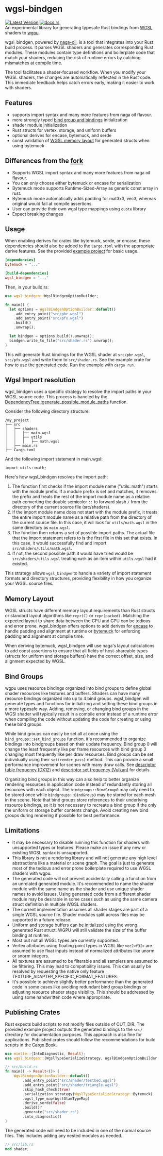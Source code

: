 # wgsl-bindgen
[![Latest Version](https://img.shields.io/crates/v/wgsl_bindgen.svg)](https://crates.io/crates/wgsl_bindgen) [![docs.rs](https://docs.rs/wgsl_bindgen/badge.svg)](https://docs.rs/wgsl_bindgen)  
An experimental library for generating typesafe Rust bindings from [WGSL](https://www.w3.org/TR/WGSL/) shaders to [wgpu](https://github.com/gfx-rs/wgpu).

wgsl_bindgen, powered by [naga-oil](https://github.com/bevyengine/naga_oil), is a tool that integrates into your Rust build process. It parses WGSL shaders and generates corresponding Rust modules. These modules contain type definitions and boilerplate code that match your shaders, reducing the risk of runtime errors by catching mismatches at compile time.

The tool facilitates a shader-focused workflow. When you modify your WGSL shaders, the changes are automatically reflected in the Rust code. This immediate feedback helps catch errors early, making it easier to work with shaders.

## Features
- supports import syntax and many more features from naga oil flavour.
- more strongly typed [bind group and bindings](#bind-groups) initialization
- shader module initialization
- Rust structs for vertex, storage, and uniform buffers
- optional derives for encase, bytemuck, and serde
- const validation of [WGSL memory layout](#memory-layout) for generated structs when using bytemuck

## Differences from the [fork](https://github.com/ScanMountGoat/wgsl_to_wgpu/) 
- Supports WGSL import syntax and many more features from naga oil flavour.
- You can only choose either bytemuck or encase for serialization
- Bytemuck mode supports Runtime-Sized-Array as generic const array in rust. 
- Bytemuck mode automatically adds padding for mat3x3, vec3, whereas original would fail at compile assertions.
- User can provide their own wgsl type mappings using `quote` library
- Expect breaking changes

## Usage
When enabling derives for crates like bytemuck, serde, or encase, these dependencies should also be added to the `Cargo.toml` with the appropriate derive features. See the provided [example project](https://github.com/Swoorup/wgsl-bindgen/tree/main/example) for basic usage.

```toml
[dependencies]
bytemuck = "..."

[build-dependencies]
wgsl_bindgen = "..."
```

Then, in your build.rs:

```rust
use wgsl_bindgen::WgslBindgenOptionBuilder;

fn main() {
  let options = WgslBindgenOptionBuilder::default()
    .add_entry_point("src/pbr.wgsl")
    .add_entry_point("src/pfx.wgsl")
    .build()
    .unwrap();

  let bindgen = options.build().unwrap();
  bindgen.write_to_file("src/shader.rs").unwrap();
}
```

This will generate Rust bindings for the WGSL shader at `src/pbr.wgsl`, `src/pfx.wgsl` and write them to `src/shader.rs`.
See the example crate for how to use the generated code. Run the example with `cargo run`.

## Wgsl Import resolution

wgsl_bindgen uses a specific strategy to resolve the import paths in your WGSL source code. This process is handled by the [DependencyTree::generate_possible_module_paths](https://github.com/Swoorup/wgsl-bindgen/blob/99ea17c17bf682dd1ed9990341fb1a3aa119a6f6/wgsl_bindgen/src/bevy_util/deptree.rs#L140) function.

Consider the following directory structure:

```
/my_project
├── src
│   ├── shaders
│   │   ├── main.wgsl
│   │   ├── utils
│   │   │   ├── math.wgsl
│   ├── main.rs
├── Cargo.toml
```

And the following import statement in main.wgsl:

```
import utils::math;
```

Here's how wgsl_bindgen resolves the import path:

1. The function first checks if the import module name ("utils::math") starts with the module prefix. If a module prefix is set and matches, it removes the prefix and treats the rest of the import module name as a relative path converting the double semicolor `::` to forward slash `/` from the directory of the current source file (src/shaders).
2. If the import module name does not start with the module prefix, it treats the entire import module name as a relative path from the directory of the current source file. In this case, it will look for `utils/math.wgsl` in the same directory as `main.wgsl`.
3. The function then returns a set of possible import paths. The actual file that the import statement refers to is the first file in this set that exists. In this case, it would successfully find and import `src/shaders/utils/math.wgsl`. 
2. If not, the second possible path it would have tried would be `src/shaders/utils.wgsl` treating `math` as an item within `utils.wgsl` had it existed.

This strategy allows `wgsl_bindgen` to handle a variety of import statement formats and directory structures, providing flexibility in how you organize your WGSL source files.

## Memory Layout
WGSL structs have different memory layout requirements than Rust structs or standard layout algorithms like `repr(C)` or `repr(packed)`. Matching the expected layout to share data between the CPU and GPU can be tedious and error prone. wgsl_bindgen offers options to add derives for [encase](https://crates.io/crates/encase) to handle padding and alignment at runtime or [bytemuck](https://crates.io/crates/bytemuck) for enforcing padding and alignment at compile time. 

When deriving bytemuck, wgsl_bindgen will use naga's layout calculations to add const assertions to ensure that all fields of host-shareable types (structs for uniform and storage buffers) have the correct offset, size, and alignment expected by WGSL. 

## Bind Groups
wgpu uses resource bindings organized into bind groups to define global shader resources like textures and buffers. Shaders can have many resource bindings organized into up to 4 bind groups. wgsl_bindgen will generate types and functions for initializing and setting these bind groups in a more typesafe way. Adding, removing, or changing bind groups in the WGSl shader will typically result in a compile error instead of a runtime error when compiling the code without updating the code for creating or using these bind groups.

While bind groups can easily be set all at once using the `bind_groups::set_bind_groups` function, it's recommended to organize bindings into bindgroups based on their update frequency. Bind group 0 will change the least frequently like per frame resources with bind group 3 changing most frequently like per draw resources. Bind groups can be set individually using their `set(render_pass)` method. This can provide a small performance improvement for scenes with many draw calls. See [descriptor table frequency (DX12)](https://learn.microsoft.com/en-us/windows/win32/direct3d12/advanced-use-of-descriptor-tables#changing-descriptor-table-entries-between-rendering-calls) and [descriptor set frequency (Vulkan)](https://vkguide.dev/docs/chapter-4/descriptors/#mental-model) for details.

Organizing bind groups in this way can also help to better organize rendering resources in application code instead of redundantly storing all resources with each object. The `bindgroups::BindGroup0` may only need to be stored once while `bindgroups::BindGroup3` may be stored for each mesh in the scene. Note that bind groups store references to their underlying resource bindings, so it is not necessary to recreate a bind group if the only the uniform or storage buffer contents change. Avoid creating new bind groups during rendering if possible for best performance.

## Limitations
- It may be necessary to disable running this function for shaders with unsupported types or features.
Please make an issue if any new or existing WGSL syntax is unsupported.
- This library is not a rendering library and will not generate any high level abstractions like a material or scene graph. 
The goal is just to generate most of the tedious and error prone boilerplate required to use WGSL shaders with wgpu.
- The generated code will not prevent accidentally calling a function from an unrelated generated module.
It's recommended to name the shader module with the same name as the shader and use unique shader names to avoid issues. 
Using generated code from a different shader module may be desirable in some cases such as using the same camera struct definition in multiple WGSL shaders.
- The current implementation assumes all shader stages are part of a single WGSL source file. Shader modules split across files may be supported in a future release.
- Uniform and storage buffers can be initialized using the wrong generated Rust struct. 
WGPU will still validate the size of the buffer binding at runtime.
- Most but not all WGSL types are currently supported.
- Vertex attributes using floating point types in WGSL like `vec2<f32>` are assumed to use float inputs instead of normalized attributes like unorm or snorm integers.
- All textures are assumed to be filterable and all samplers are assumed to be filtering. This may lead to compatibility issues. This can usually be resolved by requesting the native only feature TEXTURE_ADAPTER_SPECIFIC_FORMAT_FEATURES.
- It's possible to achieve slightly better performance than the generated code in some cases like avoiding redundant bind group bindings or adjusting resource shader stage visibility. This should be addressed by using some handwritten code where appropriate.

## Publishing Crates
Rust expects build scripts to not modify files outside of OUT_DIR. The provided example project outputs the generated bindings to the `src/` directory for documentation purposes. 
This approach is also fine for applications. Published crates should follow the recommendations for build scripts in the [Cargo Book](https://doc.rust-lang.org/cargo/reference/build-scripts.html#case-study-code-generation).

```rust
use miette::{IntoDiagnostic, Result};
use wgsl_bindgen::{WgslTypeSerializeStrategy, WgslBindgenOptionBuilder, WgslGlamTypeMap};

// src/build.rs
fn main() -> Result<()> {
    WgslBindgenOptionBuilder::default()
        .add_entry_point("src/shader/testbed.wgsl")
        .add_entry_point("src/shader/triangle.wgsl")
        .skip_hash_check(true)
        .serialization_strategy(WgslTypeSerializeStrategy::Bytemuck)
        .wgsl_type_map(WgslGlamTypeMap)
        .derive_serde(false)
        .build()?
        .generate("src/shader.rs")
        .into_diagnostic()
}
```

The generated code will need to be included in one of the normal source files. This includes adding any nested modules as needed.

```rust
// src/lib.rs
mod shader;
```
